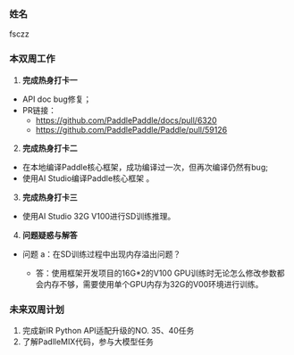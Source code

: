 ### 姓名

fsczz

### 本双周工作

1. **完成热身打卡一**

  - API doc bug修复；
  - PR链接：
    - https://github.com/PaddlePaddle/docs/pull/6320 
    - https://github.com/PaddlePaddle/Paddle/pull/59126
2. **完成热身打卡二**
  
  - 在本地编译Paddle核心框架，成功编译过一次，但再次编译仍然有bug;
  - 使用AI Studio编译Paddle核心框架 。
3. **完成热身打卡三**
  - 使用AI Studio 32G V100进行SD训练推理。
4. **问题疑惑与解答**
  
  - 问题 a：在SD训练过程中出现内存溢出问题？
    
    - 答：使用框架开发项目的16G*2的V100 GPU训练时无论怎么修改参数都会内存不够，需要使用单个GPU内存为32G的V00环境进行训练。
    

### 未来双周计划

1. 完成新IR Python API适配升级的NO. 35、40任务
2. 了解PadlleMIX代码，参与大模型任务
